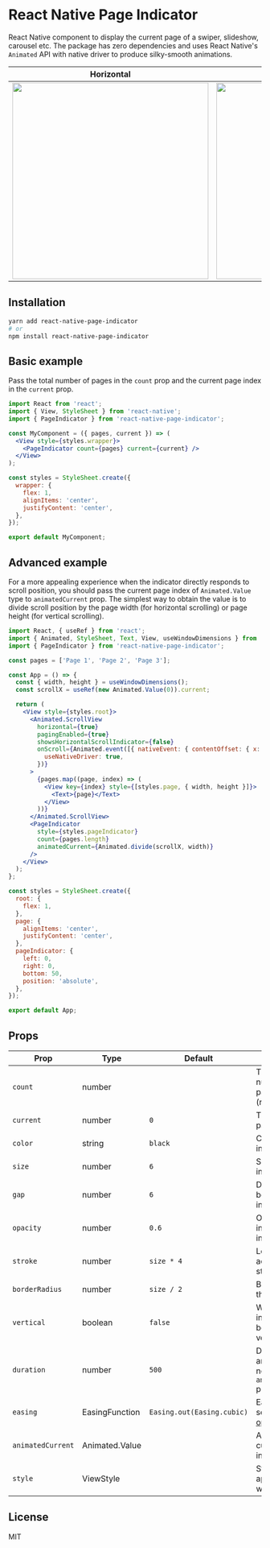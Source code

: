 # React Native Page Indicator

React Native component to display the current page of a swiper, slideshow, carousel etc. The package has zero dependencies and uses React Native's `Animated` API with native driver to produce silky-smooth animations.

Horizontal | Vertical
---|---
<img width="390" src="https://user-images.githubusercontent.com/4656448/233733811-9d602089-9f55-403f-b51e-916785c15837.gif"> | <img width="390" src="https://user-images.githubusercontent.com/4656448/233733820-11baaa88-a752-49ce-b64e-27d82eb9bcb7.gif">


## Installation

```sh
yarn add react-native-page-indicator
# or
npm install react-native-page-indicator
```

## Basic example

Pass the total number of pages in the `count` prop and the current page index in the `current` prop.

```jsx
import React from 'react';
import { View, StyleSheet } from 'react-native';
import { PageIndicator } from 'react-native-page-indicator';

const MyComponent = ({ pages, current }) => (
  <View style={styles.wrapper}>
    <PageIndicator count={pages} current={current} />
  </View>
);

const styles = StyleSheet.create({
  wrapper: {
    flex: 1,
    alignItems: 'center',
    justifyContent: 'center',
  },
});

export default MyComponent;
```

## Advanced example

For a more appealing experience when the indicator directly responds to scroll position, you should pass the current page index of `Animated.Value` type to `animatedCurrent` prop. The simplest way to obtain the value is to divide scroll position by the page width (for horizontal scrolling) or page height (for vertical scrolling).

```jsx
import React, { useRef } from 'react';
import { Animated, StyleSheet, Text, View, useWindowDimensions } from 'react-native';
import { PageIndicator } from 'react-native-page-indicator';

const pages = ['Page 1', 'Page 2', 'Page 3'];

const App = () => {
  const { width, height } = useWindowDimensions();
  const scrollX = useRef(new Animated.Value(0)).current;

  return (
    <View style={styles.root}>
      <Animated.ScrollView
        horizontal={true}
        pagingEnabled={true}
        showsHorizontalScrollIndicator={false}
        onScroll={Animated.event([{ nativeEvent: { contentOffset: { x: scrollX } } }], {
          useNativeDriver: true,
        })}
      >
        {pages.map((page, index) => (
          <View key={index} style={[styles.page, { width, height }]}>
            <Text>{page}</Text>
          </View>
        ))}
      </Animated.ScrollView>
      <PageIndicator
        style={styles.pageIndicator}
        count={pages.length}
        animatedCurrent={Animated.divide(scrollX, width)}
      />
    </View>
  );
};

const styles = StyleSheet.create({
  root: {
    flex: 1,
  },
  page: {
    alignItems: 'center',
    justifyContent: 'center',
  },
  pageIndicator: {
    left: 0,
    right: 0,
    bottom: 50,
    position: 'absolute',
  },
});

export default App;
```

## Props

Prop | Type | Default | Description
---|---|---|---
`count` | number | | The total number of pages (required)
`current` | number | `0` | The current page index
`color` | string | `black` | Color of the indicators
`size` | number | `6` | Size of the indicators
`gap` | number | `6` | Distance between the indicators
`opacity` | number | `0.6` | Opacity of inactive indicators
`stroke` | number | `size * 4` | Length of the active indicator stroke
`borderRadius` | number | `size / 2` | Border radius of the indicators
`vertical` | boolean | `false` | When `true` the indicators will be stacked vertically
`duration` | number | `500` | Duration of the animation (has no effect when `animatedCurrent` provided)
`easing` | EasingFunction | `Easing.out(Easing.cubic)` | Easing function, see [available options](https://reactnative.dev/docs/easing)
`animatedCurrent` | Animated.Value | | Animated current page index
`style`| ViewStyle | | Style object applied to the wrapping View

## License

MIT